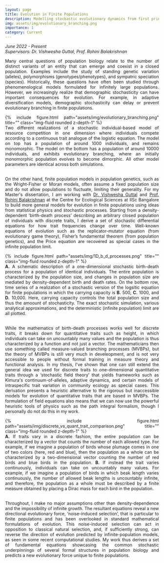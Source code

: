 ```yaml
---
layout: page
title: Evolution in Finite Populations
description: Modelling stochastic evolutionary dynamics from first principles (MS thesis project)
img: assets/img/evolutionary_branching.png
importance: 1
category: Current
---
```


<i> June 2022 - Present <br>
Supervisors: Dr. Vishwesha Guttal, Prof. Rohini Balakrishnan</i>

<div style="text-align: justify">

Many central questions of population biology relate to the number of distinct variants of an entity that can emerge and coexist in a closed population. Examples include the study of standing genetic variation (alleles), polymorphisms (genotypes/phenotypes), and sympatric speciation (species). Historically, these questions have often been studied through phenomenological models formulated for infinitely large populations. However, we increasingly realize that demographic stochasticity can have important consequences for evolution. For example, in adaptive diversification models, demographic stochasticity can delay or prevent evolutionary branching in finite populations.
<br>

<div class="row">
    <div class="col-sm mt-3 mt-md-0">
        {% include figure.html path="assets/img/evolutionary_branching.png" title="" class="img-fluid rounded z-depth-1" %}
    </div>
</div>
<div class="caption">
Two different realizations of a stochastic individual-based model of resource competition in one dimension where individuals compete according to a continuous  trait analogue of the logistic equation. The model on top has a population of around 1000 individuals, and remains monomorphic. The model on the bottom has a population of around 10000 individuals, and exhibits evolutionary branching, where an initially monomorphic population evolves to become dimorphic. All other model parameters are identical across both simulations.
</div>
<br>

On the other hand, finite population models in population genetics, such as the Wright-Fisher or Moran models, often assume a fixed population size and do not allow populations to fluctuate, limiting their generality. For my Master's dissertation, I am working with <a href='https://teelabiisc.wordpress.com/'>Dr. Vishwesha Guttal</a> and <a href = 'https://sites.google.com/view/rohinibalakrishnanlab/home'>Prof. Rohini Balakrishnan</a> at the Centre for Ecological Sciences at IISc Bangalore to build more general models for evolution in finite populations using ideas from statistical physics and stochastic processes. Starting from a density-dependent ‘birth-death process’ describing an arbitrary closed population of individuals with discrete traits, I derive a set of stochastic differential equations for how trait frequencies change over time. Well-known equations of evolution such as the replicator-mutator equation (from evolutionary game theory), Fisher’s fundamental theorem (from population genetics), and the Price equation are recovered as special cases in the infinite population limit.
<br>

<div class="row">
    <div class="col-sm mt-3 mt-md-0">
        {% include figure.html path="assets/img/1D_b_d_processes.png" title="" class="img-fluid rounded z-depth-1" %}
    </div>
</div>
<div class="caption">
<b>A.</b> A schematic description of a one-dimensional stochastic birth-death process for a population of identical individuals. The entire population is characterized by the population size, and changes in population size are mediated by density-dependent birth and death rates. On the bottom row, time series of a realization of a stochastic version of the logsitic equation for finite populations in which the carrying capacity is <b>B.</b> 500, <b>C.</b> 1000, and <b>D.</b> 10,000. Here, carrying capacity controls the total population size and thus the amoount of stochasticity. The exact stochastic simulation, various analytical approximations, and the deterministic (infinite population) limit are all plotted. 
</div>
<br>

While the mathematics of birth-death processes works well for discrete traits, it breaks down for quantitative traits such as height, in which individuals can take on uncountably many values and the population is thus characterized by a function and not just a vector. The mathematicians then use something called measure-valued branching processes (MVBPs), but the theory of MVBPs is still very much in develeopment, and is not very accessible to people without formal training in measure theory and functional analysis. In my thesis, I've shown that one can still extend the general idea we used for discrete traits to one-dimensional quantitative traits through a ‘stochastic field theory’ that yields frameworks such as Kimura's continuum-of-alleles, adaptive dynamics, and certain models of intraspecific trait variation in community ecology as special cases. This derivation presents a heuristic alternative to the rigorous but inaccessible models for evolution of quantitative traits that are based in MVBPs. The formulation of field equations also means that we can now use the powerful heuristic tools of physics such as the path integral formalism, though I personally do not do this in my work.
<br>

<div class="row">
    <div class="col-sm mt-3 mt-md-0">
        {% include figure.html path="assets/img/discrete_vs_quant_trait_comparison.png" title="" class="img-fluid rounded z-depth-1" %}
    </div>
</div>
<div class="caption">
<b>A.</b> If traits vary in a discrete fashion, the entire population can be characterized by a vector that counts the number of each allowed type. For example, if we imagine a population of birds whose plumage comes in one of two colors (here, red and blue), then the population as a whole can be characterized by a two-dimensional vector counting the number of red birds and blue birds in the population. <b>B.</b> If instead the trait varies continuously, individuals can take on uncountably many values. For example, if we imagine a population of birds in which beak length varies continuously, the number of allowed beak lengths is uncountably infinite, and therefore, the population as a whole must be described by a finite measure obtained by placing a Dirac mass for each bird in the population.
</div>
<br>

Throughout, I make no major assumptions other than density-dependence and the impossibility of infinite growth. The resultant equations reveal a new directional evolutionary force, ‘noise-induced selection’, that is particular to finite populations and has been overlooked in standard mathematical formulations of evolution. This noise-induced selection can act in opposition to classical natural selection, and, if sufficiently strong, can reverse the direction of evolution predicted by infinite-population models, as seen in some recent computational studies. My work thus derives a set of fundamental equations showcasing the common stochastic underpinnings of several formal structures in population biology and predicts a new evolutionary force unique to finite populations.

</div>
